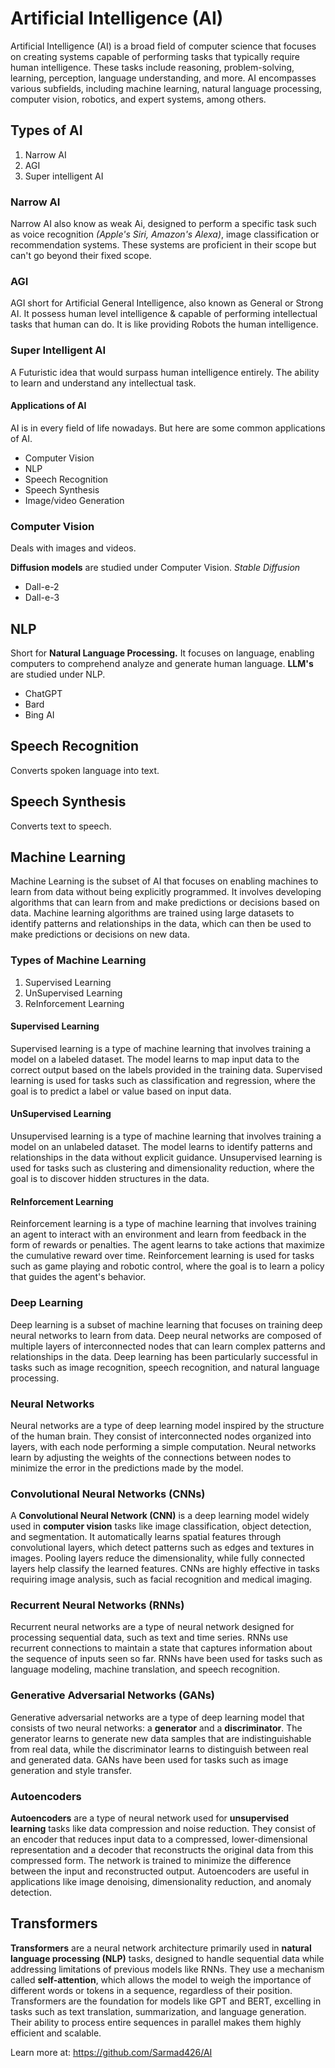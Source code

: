 # Artificial Intelligence (AI)

Artificial Intelligence (AI) is a broad field of computer science that focuses on creating systems capable of performing tasks that typically require human intelligence. These tasks include reasoning, problem-solving, learning, perception, language understanding, and more. AI encompasses various subfields, including machine learning, natural language processing, computer vision, robotics, and expert systems, among others.

## Types of AI

1. Narrow AI
2. AGI
3. Super intelligent AI

### Narrow AI

Narrow AI also know as weak Ai, designed to perform a specific task such as voice recognition *(Apple's Siri, Amazon's Alexa)*, image classification or recommendation systems. These systems are proficient in their scope but can't go beyond their fixed scope.

### AGI

AGI short for Artificial General Intelligence, also known as General or Strong AI. It possess human level intelligence & capable of performing intellectual tasks that human can do. It is like providing Robots the human intelligence.

### Super Intelligent AI

A Futuristic idea that would surpass human intelligence entirely. The ability to learn and understand any intellectual task.

#### Applications of AI

AI is in every field of life nowadays. But here are some common applications of AI.

- Computer Vision
- NLP
- Speech Recognition
- Speech Synthesis
- Image/video Generation

### Computer Vision

Deals with images and videos.

**Diffusion models** are studied under Computer Vision.
*Stable Diffusion*

- Dall-e-2
- Dall-e-3

## NLP

Short for **Natural Language Processing.** It focuses on language, enabling computers to comprehend analyze and generate human language.
**LLM's** are studied under NLP.

- ChatGPT
- Bard
- Bing AI

## Speech Recognition

Converts spoken language into text.

## Speech Synthesis

Converts text to speech.

## Machine Learning

Machine Learning is the subset of AI that focuses on enabling machines to learn from data without being explicitly programmed. It involves developing algorithms that can learn from and make predictions or decisions based on data. Machine learning algorithms are trained using large datasets to identify patterns and relationships in the data, which can then be used to make predictions or decisions on new data.

### Types of Machine Learning

1. Supervised Learning
2. UnSupervised Learning
3. ReInforcement Learning

#### Supervised Learning

Supervised learning is a type of machine learning that involves training a model on a labeled dataset. The model learns to map input data to the correct output based on the labels provided in the training data. Supervised learning is used for tasks such as classification and regression, where the goal is to predict a label or value based on input data.

#### UnSupervised Learning

Unsupervised learning is a type of machine learning that involves training a model on an unlabeled dataset. The model learns to identify patterns and relationships in the data without explicit guidance. Unsupervised learning is used for tasks such as clustering and dimensionality reduction, where the goal is to discover hidden structures in the data.

#### ReInforcement Learning

Reinforcement learning is a type of machine learning that involves training an agent to interact with an environment and learn from feedback in the form of rewards or penalties. The agent learns to take actions that maximize the cumulative reward over time. Reinforcement learning is used for tasks such as game playing and robotic control, where the goal is to learn a policy that guides the agent's behavior.

### Deep Learning

Deep learning is a subset of machine learning that focuses on training deep neural networks to learn from data. Deep neural networks are composed of multiple layers of interconnected nodes that can learn complex patterns and relationships in the data. Deep learning has been particularly successful in tasks such as image recognition, speech recognition, and natural language processing.

### Neural Networks

Neural networks are a type of deep learning model inspired by the structure of the human brain. They consist of interconnected nodes organized into layers, with each node performing a simple computation. Neural networks learn by adjusting the weights of the connections between nodes to minimize the error in the predictions made by the model.

### Convolutional Neural Networks (CNNs)

A **Convolutional Neural Network (CNN)** is a deep learning model widely used in **computer vision** tasks like image classification, object detection, and segmentation. It automatically learns spatial features through convolutional layers, which detect patterns such as edges and textures in images. Pooling layers reduce the dimensionality, while fully connected layers help classify the learned features. CNNs are highly effective in tasks requiring image analysis, such as facial recognition and medical imaging.

### Recurrent Neural Networks (RNNs)

Recurrent neural networks are a type of neural network designed for processing sequential data, such as text and time series. RNNs use recurrent connections to maintain a state that captures information about the sequence of inputs seen so far. RNNs have been used for tasks such as language modeling, machine translation, and speech recognition.

### Generative Adversarial Networks (GANs)

Generative adversarial networks are a type of deep learning model that consists of two neural networks: a **generator** and a **discriminator**. The generator learns to generate new data samples that are indistinguishable from real data, while the discriminator learns to distinguish between real and generated data. GANs have been used for tasks such as image generation and style transfer.

### Autoencoders

**Autoencoders** are a type of neural network used for **unsupervised learning** tasks like data compression and noise reduction. They consist of an encoder that reduces input data to a compressed, lower-dimensional representation and a decoder that reconstructs the original data from this compressed form. The network is trained to minimize the difference between the input and reconstructed output. Autoencoders are useful in applications like image denoising, dimensionality reduction, and anomaly detection.

## Transformers

**Transformers** are a neural network architecture primarily used in **natural language processing (NLP)** tasks, designed to handle sequential data while addressing limitations of previous models like RNNs. They use a mechanism called **self-attention**, which allows the model to weigh the importance of different words or tokens in a sequence, regardless of their position. Transformers are the foundation for models like GPT and BERT, excelling in tasks such as text translation, summarization, and language generation. Their ability to process entire sequences in parallel makes them highly efficient and scalable.

Learn more at: <https://github.com/Sarmad426/AI>
